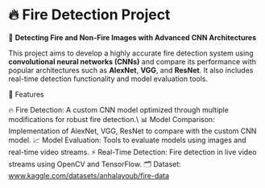 # 🔥 Fire Detection Project
🚒 **Detecting Fire and Non-Fire Images with Advanced CNN Architectures**

This project aims to develop a highly accurate fire detection system using **convolutional neural networks (CNNs)** and compare its performance with popular architectures such as **AlexNet**, **VGG**, and **ResNet**. It also includes real-time detection functionality and model evaluation tools.

🌟 Features

🔥 Fire Detection: A custom CNN model optimized through multiple modifications for robust fire detection.\\
📊 Model Comparison: Implementation of AlexNet, VGG, ResNet to compare with the custom CNN model.
📈 Model Evaluation: Tools to evaluate models using images and real-time video streams.
⚡ Real-Time Detection: Fire detection in live video streams using OpenCV and TensorFlow.
🗂 Dataset: www.kaggle.com/datasets/anhalayoub/fire-data
